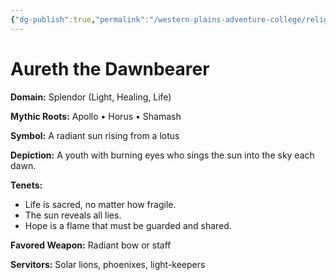 ```yaml
---
{"dg-publish":true,"permalink":"/western-plains-adventure-college/religion/pantheon-of-the-nine-currents/aureth-the-dawnbearer/"}
---
```



# Aureth the Dawnbearer

**Domain:** Splendor (Light, Healing, Life)

**Mythic Roots:** Apollo • Horus • Shamash

**Symbol:** A radiant sun rising from a lotus

**Depiction:**
A youth with burning eyes who sings the sun into the sky each dawn.

**Tenets:**
- Life is sacred, no matter how fragile.
- The sun reveals all lies.
- Hope is a flame that must be guarded and shared.

**Favored Weapon:** Radiant bow or staff

**Servitors:** Solar lions, phoenixes, light-keepers
